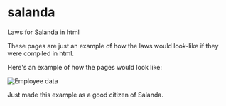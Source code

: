 # salanda
Laws for Salanda in html


These pages are just an example of how the laws would look-like if they were compiled in html.

Here's an example of how the pages would look like:


![Employee data](https://i.ibb.co/pvZdkqw/example-of-page.png "Example of Page")


Just made this example as a good citizen of Salanda.
